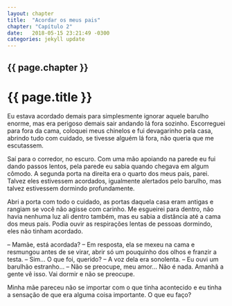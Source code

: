 ```yaml
---
layout: chapter
title:  "Acordar os meus pais"
chapter: "Capítulo 2"
date:   2018-05-15 23:21:49 -0300
categories: jekyll update
---
```






## {{ page.chapter }}
# {{ page.title }} 

Eu estava acordado demais para simplesmente ignorar aquele barulho enorme, mas era perigoso
demais sair andando lá fora sozinho. Escorreguei para fora da cama, coloquei meus chinelos e fui
devagarinho pela casa, abrindo tudo com cuidado, se tivesse alguém lá fora, não queria que me
escutassem.

Saí para o corredor, no escuro. Com uma mão apoiando na parede eu fui dando passos lentos, pela
parede eu sabia quando chegava em algum cômodo. A segunda porta na direita era o quarto dos meus
pais, parei. Talvez eles estivessem acordados, igualmente alertados pelo barulho, mas talvez estivessem dormindo profundamente.

Abri a porta com todo o cuidado, as portas daquela casa eram antigas e rangiam se você não agisse
com carinho. Me esgueirei para dentro, não havia nenhuma luz ali dentro também, mas eu sabia a
distância até a cama dos meus pais. Podia ouvir as respirações lentas de pessoas dormindo, eles não
tinham acordado.

– Mamãe, está acordada? – Em resposta, ela se mexeu na cama e resmungou antes de se virar, abrir
só um pouquinho dos olhos e franzir a testa.
– Sim... O que foi, querido? – A voz dela era sonolenta.
– Eu ouvi um barulhão estranho...
– Não se preocupe, meu amor... Não é nada. Amanhã a gente vê isso. Vai dormir e não se
preocupe.

Minha mãe pareceu não se importar com o que tinha acontecido e eu tinha a sensação de que era
alguma coisa importante. O que eu faço?